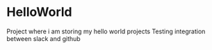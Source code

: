 # HelloWorld
Project where i am storing my hello world projects
Testing integration between slack and github
